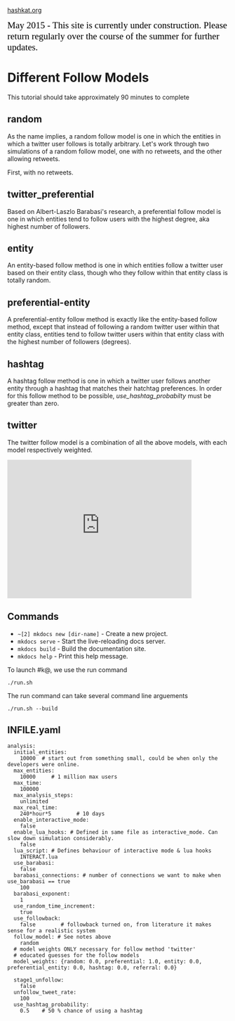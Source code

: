 [hashkat.org](http://hashkat.org)

<span style="color:black; font-family:Georgia; font-size:1.5em;">May 2015 - This site is currently under construction. Please return regularly over the course of the summer for further updates. </span>

# Different Follow Models

This tutorial should take approximately 90 minutes to complete

## random

As the name implies, a random follow model is one in which the entities in which a twitter user follows is totally arbitrary.
Let's work through two simulations of a random follow model, one with no retweets, and the other allowing retweets.

First, with no retweets.



## twitter_preferential

Based on Albert-Laszlo Barabasi's research, a preferential follow model is one in which entities tend to follow users with the highest degree, aka highest number of followers. 

## entity

An entity-based follow method is one in which entities follow a twitter user based on their entity class, though who they follow within that entity class is totally random.

## preferential-entity

A preferential-entity follow method is exactly like the entity-based follow method, except that instead of following a random twitter user within that entity class,
entities tend to follow twitter users within that entity class with the highest number of followers (degrees).

## hashtag

A hashtag follow method is one in which a twitter user follows another entity through a hashtag that matches their hatchtag preferences. In order for this follow method to be possible, *use_hashtag_probabilty* must be greater than zero.

## twitter

The twitter follow model is a combination of all the above models, with each model respectively weighted.

<iframe width="420" height="315" src="https://www.youtube.com/embed/g2QeKQ9yXy0" frameborder="0" allowfullscreen></iframe>

## Commands

* `~[2] mkdocs new [dir-name]` - Create a new project.
* `mkdocs serve` - Start the live-reloading docs server.
* `mkdocs build` - Build the documentation site.
* `mkdocs help` - Print this help message.

To launch #k@, we use the run command

`./run.sh`

The run command can take several command line arguements 

`./run.sh --build`

## INFILE.yaml
```lang-none
analysis:
  initial_entities:
    10000  # start out from something small, could be when only the developers were online.
  max_entities: 
    10000     # 1 million max users
  max_time: 
    100000
  max_analysis_steps: 
    unlimited
  max_real_time: 
    240*hour*5        # 10 days         
  enable_interactive_mode:
    false
  enable_lua_hooks: # Defined in same file as interactive_mode. Can slow down simulation considerably.
    false
  lua_script: # Defines behaviour of interactive mode & lua hooks
    INTERACT.lua
  use_barabasi: 
    false 
  barabasi_connections: # number of connections we want to make when use_barabasi == true
    100
  barabasi_exponent:
    1
  use_random_time_increment: 
    true
  use_followback: 
    false        # followback turned on, from literature it makes sense for a realistic system
  follow_model: # See notes above
    random
  # model weights ONLY necessary for follow method 'twitter'  
  # educated guesses for the follow models  
  model_weights: {random: 0.0, preferential: 1.0, entity: 0.0, preferential_entity: 0.0, hashtag: 0.0, referral: 0.0}
  
  stage1_unfollow: 
    false
  unfollow_tweet_rate: 
    100
  use_hashtag_probability:
    0.5    # 50 % chance of using a hashtag
```

